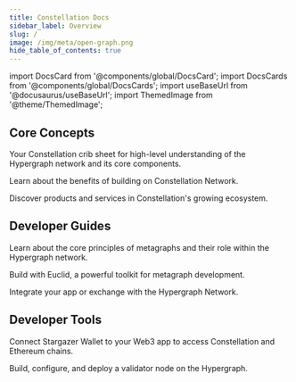 ```yaml
---
title: Constellation Docs
sidebar_label: Overview
slug: /
image: /img/meta/open-graph.png
hide_table_of_contents: true
---
```


import DocsCard from '@components/global/DocsCard';
import DocsCards from '@components/global/DocsCards';
import useBaseUrl from '@docusaurus/useBaseUrl';
import ThemedImage from '@theme/ThemedImage';

<head>
  <title>Constellation Docs</title>
  <style>{`
    :root {
      --doc-item-container-width: 60rem;
    }
    h1 { display: none; }
    .docsHeader { text-align: center; }
    .docsHeader img { margin: 26px 0 36px 0; }
    .theme-edit-this-page { display: none; }
  `}
  </style>
</head>

<div class="docsHeader">
  <ThemedImage
    alt="Constellation Docs"
    sources={{
      light: useBaseUrl('/logos/header.svg'),
      dark: useBaseUrl('/logos/header-dark.svg'),
    }}
  />
</div>

## Core Concepts
<DocsCards>
  <DocsCard header="Constellation Primer" href="/learn" img="/img/home/core-concepts.jpg">
    <p>Your Constellation crib sheet for high-level understanding of the Hypergraph network and its core components.</p>
  </DocsCard>
  <DocsCard header="Why Constellation?" href="/learn/basic-concepts/why-constellation" img="/img/home/community.jpg">
    <p>Learn about the benefits of building on Constellation Network.</p>
  </DocsCard>
  <DocsCard header="Explore Our Ecosystem" href="/learn/tools-resources/constellation-ecosystem" img="/img/home/community.jpg">
    <p>Discover products and services in Constellation's growing ecosystem.</p>
  </DocsCard>
</DocsCards>

## Developer Guides
<DocsCards>
  <DocsCard header="Metagraphs" href="/metagraphs" img="/img/home/state-channel.jpg">
    <p>Learn about the core principles of metagraphs and their role within the Hypergraph network.</p>
  </DocsCard>
  <DocsCard header="Euclid SDK" href="/sdk" img="/img/home/community.jpg">
    <p>Build with Euclid, a powerful toolkit for metagraph development.</p>
  </DocsCard>
  <DocsCard header="Network APIs" href="/hypergraph/architecture" img="/img/home/state-channel.jpg">
    <p>Integrate your app or exchange with the Hypergraph Network.</p>
  </DocsCard>
</DocsCards>

## Developer Tools
<DocsCards>
  <DocsCard header="Integrate Stargazer Wallet" href="/stargazer" img="/img/home/stargazer.jpg">
    <p>Connect Stargazer Wallet to your Web3 app to access Constellation and Ethereum chains.</p>
  </DocsCard>
  <DocsCard header="Run a Validator Node" href="/validate" img="/img/home/community.jpg">
    <p>Build, configure, and deploy a validator node on the Hypergraph.</p>
  </DocsCard>
</DocsCards>